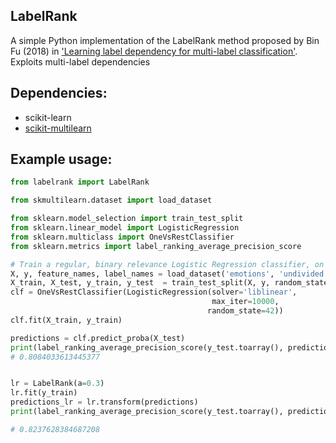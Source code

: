  ## LabelRank
 A simple Python implementation of the LabelRank method proposed by Bin Fu (2018) in ['Learning label dependency for multi-label classification'](https://opus.lib.uts.edu.au/bitstream/10453/123252/2/02whole.pdf). Exploits multi-label dependencies  

## Dependencies:
* scikit-learn
* [scikit-multilearn](http://scikit.ml/index.html)

## Example usage:

```python
from labelrank import LabelRank

from skmultilearn.dataset import load_dataset

from sklearn.model_selection import train_test_split
from sklearn.linear_model import LogisticRegression
from sklearn.multiclass import OneVsRestClassifier
from sklearn.metrics import label_ranking_average_precision_score

# Train a regular, binary relevance Logistic Regression classifier, on the emotions dataset.  
X, y, feature_names, label_names = load_dataset('emotions', 'undivided')
X_train, X_test, y_train, y_test  = train_test_split(X, y, random_state=42, test_size=0.2)
clf = OneVsRestClassifier(LogisticRegression(solver='liblinear', 
                                             max_iter=10000,
                                            random_state=42))
clf.fit(X_train, y_train)

predictions = clf.predict_proba(X_test)
print(label_ranking_average_precision_score(y_test.toarray(), predictions))
# 0.8084033613445377


lr = LabelRank(a=0.3)
lr.fit(y_train)
predictions_lr = lr.transform(predictions)
print(label_ranking_average_precision_score(y_test.toarray(), predictions_lr))

# 0.8237628384687208

```

